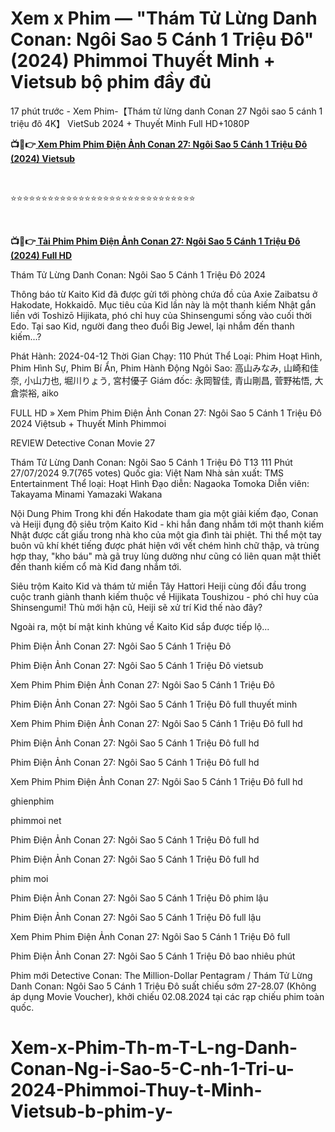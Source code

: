 <h1 class="heading-element" dir="auto">Xem x Phim — "Thám Tử Lừng Danh Conan: Ngôi Sao 5 Cánh 1 Triệu Đô" (2024) Phimmoi Thuyết Minh + Vietsub bộ phim đầy đủ</h1>

17 phút trước - Xem Phim-【Thám tử lừng danh Conan 27 Ngôi sao 5 cánh 1 triệu đô 4K】 VietSub 2024 + Thuyết Minh Full HD+1080P

<p><b>📺📱👉<a href="https://jisswatch.com/vi/movie/1209217" rel="noopener"> Xem Phim Phim Điện Ảnh Conan 27: Ngôi Sao 5 Cánh 1 Triệu Đô (2024) Vietsub</a></b></p>
<p><b><br></b></p>
⭐⭐⭐⭐⭐⭐⭐⭐⭐⭐⭐⭐⭐⭐⭐⭐⭐⭐⭐⭐⭐⭐⭐⭐⭐⭐⭐⭐⭐⭐
<p><b><br></b></p>
<p><b>📺📱👉<a href="https://jisswatch.com/vi/movie/1209217" rel="noopener"> Tải Phim Phim Điện Ảnh Conan 27: Ngôi Sao 5 Cánh 1 Triệu Đô (2024) Full HD</a></b></p>

Thám Tử Lừng Danh Conan: Ngôi Sao 5 Cánh 1 Triệu Đô 2024

Thông báo từ Kaito Kid đã được gửi tới phòng chứa đồ của Axie Zaibatsu ở Hakodate, Hokkaidō. Mục tiêu của Kid lần này là một thanh kiếm Nhật gắn liền với Toshizō Hijikata, phó chỉ huy của Shinsengumi sống vào cuối thời Edo. Tại sao Kid, người đang theo đuổi Big Jewel, lại nhắm đến thanh kiếm...?

Phát Hành: 2024-04-12
Thời Gian Chạy: 110 Phút
Thể Loại: Phim Hoạt Hình, Phim Hình Sự, Phim Bí Ẩn, Phim Hành Động
Ngôi Sao: 高山みなみ, 山崎和佳奈, 小山力也, 堀川りょう, 宮村優子
Giám đốc: 永岡智佳, 青山剛昌, 菅野祐悟, 大倉崇裕, aiko

FULL HD » Xem Phim Phim Điện Ảnh Conan 27: Ngôi Sao 5 Cánh 1 Triệu Đô 2024 Việtsub + Thuyết Minh Phimmoi


REVIEW Detective Conan Movie 27





Thám Tử Lừng Danh Conan: Ngôi Sao 5 Cánh 1 Triệu Đô T13 111 Phút 27/07/2024 9.7(765 votes) Quốc gia: Việt Nam Nhà sản xuất: TMS Entertainment Thể loại: Hoạt Hình Đạo diễn: Nagaoka Tomoka Diễn viên: Takayama Minami Yamazaki Wakana





Nội Dung Phim Trong khi đến Hakodate tham gia một giải kiếm đạo, Conan và Heiji đụng độ siêu trộm Kaito Kid - khi hắn đang nhắm tới một thanh kiếm Nhật được cất giấu trong nhà kho của một gia đình tài phiệt. Thi thể một tay buôn vũ khí khét tiếng được phát hiện với vết chém hình chữ thập, và trùng hợp thay, "kho báu" mà gã truy lùng dường như cũng có liên quan mật thiết đến thanh kiếm cổ mà Kid đang nhắm tới.





Siêu trộm Kaito Kid và thám tử miền Tây Hattori Heiji cùng đối đầu trong cuộc tranh giành thanh kiếm thuộc về Hijikata Toushizou - phó chỉ huy của Shinsengumi! Thù mới hận cũ, Heiji sẽ xử trí Kid thế nào đây?





Ngoài ra, một bí mật kinh khủng về Kaito Kid sắp được tiếp lộ...

Phim Điện Ảnh Conan 27: Ngôi Sao 5 Cánh 1 Triệu Đô

Phim Điện Ảnh Conan 27: Ngôi Sao 5 Cánh 1 Triệu Đô vietsub

Xem Phim Phim Điện Ảnh Conan 27: Ngôi Sao 5 Cánh 1 Triệu Đô

Phim Điện Ảnh Conan 27: Ngôi Sao 5 Cánh 1 Triệu Đô full thuyết minh

Xem Phim Phim Điện Ảnh Conan 27: Ngôi Sao 5 Cánh 1 Triệu Đô full hd

Phim Điện Ảnh Conan 27: Ngôi Sao 5 Cánh 1 Triệu Đô full hd

Phim Điện Ảnh Conan 27: Ngôi Sao 5 Cánh 1 Triệu Đô full hd

Xem Phim Phim Điện Ảnh Conan 27: Ngôi Sao 5 Cánh 1 Triệu Đô full hd

ghienphim

phimmoi net

Phim Điện Ảnh Conan 27: Ngôi Sao 5 Cánh 1 Triệu Đô full hd

Phim Điện Ảnh Conan 27: Ngôi Sao 5 Cánh 1 Triệu Đô full hd

phim moi

Phim Điện Ảnh Conan 27: Ngôi Sao 5 Cánh 1 Triệu Đô phim lậu

Phim Điện Ảnh Conan 27: Ngôi Sao 5 Cánh 1 Triệu Đô full lậu

Xem Phim Phim Điện Ảnh Conan 27: Ngôi Sao 5 Cánh 1 Triệu Đô full

Phim Điện Ảnh Conan 27: Ngôi Sao 5 Cánh 1 Triệu Đô bao nhiêu phút





Phim mới Detective Conan: The Million-Dollar Pentagram / Thám Tử Lừng Danh Conan: Ngôi Sao 5 Cánh 1 Triệu Đô suất chiếu sớm 27-28.07 (Không áp dụng Movie Voucher), khởi chiếu 02.08.2024 tại các rạp chiếu phim toàn quốc.


# Xem-x-Phim-Th-m-T-L-ng-Danh-Conan-Ng-i-Sao-5-C-nh-1-Tri-u-2024-Phimmoi-Thuy-t-Minh-Vietsub-b-phim-y-
